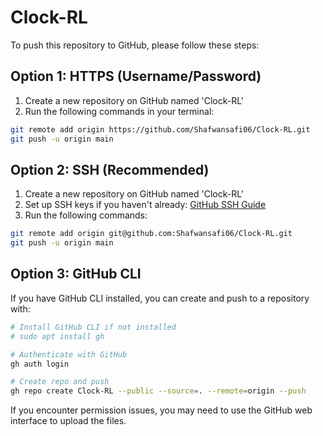 # Clock-RL

To push this repository to GitHub, please follow these steps:

## Option 1: HTTPS (Username/Password)

1. Create a new repository on GitHub named 'Clock-RL'
2. Run the following commands in your terminal:

```bash
git remote add origin https://github.com/Shafwansafi06/Clock-RL.git
git push -u origin main
```

## Option 2: SSH (Recommended)

1. Create a new repository on GitHub named 'Clock-RL'
2. Set up SSH keys if you haven't already: [GitHub SSH Guide](https://docs.github.com/en/authentication/connecting-to-github-with-ssh)
3. Run the following commands:

```bash
git remote add origin git@github.com:Shafwansafi06/Clock-RL.git
git push -u origin main
```

## Option 3: GitHub CLI

If you have GitHub CLI installed, you can create and push to a repository with:

```bash
# Install GitHub CLI if not installed
# sudo apt install gh

# Authenticate with GitHub
gh auth login

# Create repo and push
gh repo create Clock-RL --public --source=. --remote=origin --push
```

If you encounter permission issues, you may need to use the GitHub web interface to upload the files.
